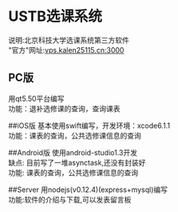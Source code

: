 # USTB选课系统
说明:北京科技大学选课系统第三方软件<br>
"官方"网址:<a href="http://vps.kalen25115.cn:3000/">vps.kalen25115.cn:3000</a>
## PC版 
用qt5.50平台编写<br>
功能：退补选修课的查询，查询课表<br>

##iOS版
基本使用swift编写，开发环境：xcode6.1.1<br>
功能：课表的查询，公共选修课信息的查询

##Android版
使用android-studio1.3开发<br>
缺点: 目前写了一堆asynctask,还没有封装好<br>
功能: 课表的查询，公共选修课信息的查询

##Server
用nodejs(v0.12.4)(express+mysql)编写<br>
功能:软件的介绍与下载,可以发表留言板<br>
